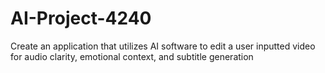 # AI-Project-4240
Create an application that utilizes AI software to edit a user inputted video for audio clarity, emotional context, and subtitle generation

